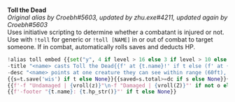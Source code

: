 **Toll the Dead**  
*Original alias by Croebh#5603, updated by zhu.exe#4211, updated again by Croebh#5603*  
Uses initiative scripting to determine whether a combatant is injured or not. Use with `!toll` for generic or `!toll [NAME]` in or out of combat to target someone. If in combat, automatically rolls saves and deducts HP.

```py  
!alias toll embed {{set("y", 4 if level > 16 else 3 if level > 10 else 2 if level > 4 else 1)}}{{set("z", str(y)+"d8[necrotic]")}}{{set("Z", str(y)+"d12[necrotic]")}}{{c=combat()}}{{tn="&1&" if "&1&" != "&1"+"&" else None}}{{t=c.get_combatant(tn) if c and tn else None}}{{dc=charismaMod+8+proficiencyBonus}}  
-title "<name> casts Toll the Dead{{f' at {t.name}!' if t else (f' at {tn}!' if tn else '!')}}"   
-desc "<name> points at one creature they can see within range (60ft), and the sound of a dolorous bell fills the air around it for a moment. The target must succeed on a **DC {{dc}}** Wisdom saving throw or take {{y}}d8 necrotic damage. If the target is missing any of its hit points, it instead takes {{y}}d12 necrotic damage. "  
{{s=t.save('wis') if t else None}}{{saved=s.total>=dc if s else None}}{{o=(f'-f "Damage|**WIS Save:** {s}; Failure!\n{t.damage(Z).damage}"' if t.ratio < 1 and not saved else (f'-f "Damage|**WIS Save:** {s}; Failure!\n{t.damage(z).damage}"' if not saved else f'-f "Damage|**WIS Save:** {s}; Success!\n**Damage:** `0`"')) if s else None}}  
{{f'-f "Undamaged | {vroll(z)}"\n-f "Damaged | {vroll(Z)}"' if not o else o}}  
{{f'-footer "{t.name}: {t.hp_str()}"' if t else None}}  
```
